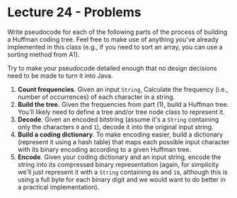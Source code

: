 # Lecture 24 - Problems

Write pseudocode for each of the following parts of the process of building a Huffman coding tree. Feel free to make use of anything you've already implemented in this class (e.g., if you need to sort an array, you can use a sorting method from A1).

Try to make your pseudocode detailed enough that no design decisions need to be made to turn it into Java.

1. **Count frequencies**. Given an input `String`, Calculate the frequency (i.e., number of occurrences) of each character in a string.
2. **Build the tree.** Given the frequencies from part (1), build a Huffman tree. You'll likely need to define a tree and/or tree node class to represent it.
3. **Decode**. Given an encoded bitstring (assume it's a `String` containing only the characters `0` and `1`), decode it into the original input string.
4. **Build a coding dictionary**. To make encoding easier, build a dictionary (represent it using a hash table) that maps each possible input character with its binary encoding according to a given Huffman tree.
5. **Encode**. Given your coding dictionary and an input string, encode the string into its compressed binary representation (again, for simplicity we'll just represent it with a `String` containing `0`s and `1`s, although this is using a full byte for each binary digit and we would want to do better in a practical implementation).